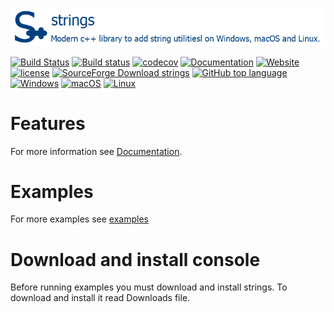 [![strings](docs/pictures/stringsHeader.png)](README.md)

[![Build Status](https://travis-ci.org/gammasoft71/xtd.strings.svg?branch=master)](https://travis-ci.org/gammasoft71/xtd.strings)
[![Build status](https://ci.appveyor.com/api/projects/status/tark5puo8mou967a?svg=true)](https://ci.appveyor.com/project/gammasoft71/xtd-strings)
[![codecov](https://codecov.io/gh/gammasoft71/strings/branch/master/graph/badge.svg)](https://codecov.io/gh/gammasoft71/strings)
[![Documentation](https://codedocs.xyz/gammasoft71/strings.svg)](https://codedocs.xyz/gammasoft71/strings/)
[![Website](https://img.shields.io/website-up-down-green-red/http/shields.io.svg?label=strings%20website)](https://gammasoft71.wixsite.com/strings)
[![license](https://img.shields.io/github/license/gammasoft71/strings.svg)](LICENSE.md)
[![SourceForge Download strings](https://img.shields.io/sourceforge/dt/strings-cpp.svg)](https://sourceforge.net/projects/strings-cpp/files/latest/download)
[![GitHub top language](https://img.shields.io/github/languages/top/gammasoft71/strings.svg)](README.md)
[![Windows](https://img.shields.io/badge/os-Windows-004080.svg)](README.md)
[![macOS](https://img.shields.io/badge/os-macOS-004080.svg)](README.md)
[![Linux](https://img.shields.io/badge/os-Linux-004080.svg)](README.md)

# Features

For more information see [Documentation](docs).

# Examples

For more examples see [examples](examples)

# Download and install console

Before running examples you must download and install strings. To download and install it read Downloads file.

